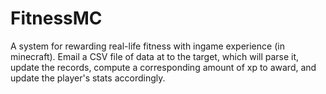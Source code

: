 # FitnessMC

A system for rewarding real-life fitness with ingame experience (in minecraft). Email a CSV file of data at to the target, which will parse it, update the records, compute a corresponding amount of xp to award, and update the player's stats accordingly.
